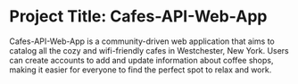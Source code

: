 # Project Title: Cafes-API-Web-App

Cafes-API-Web-App is a community-driven web application that aims to catalog all the cozy and wifi-friendly cafes in Westchester, New York. 
Users can create accounts to add and update information about coffee shops, making it easier for everyone to find the perfect spot to relax and work.

